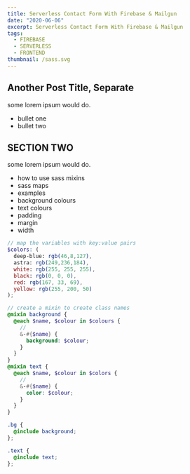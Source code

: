 ```yaml
---
title: Serverless Contact Form With Firebase & Mailgun
date: "2020-06-06"
excerpt: Serverless Contact Form With Firebase & Mailgun
tags:
  - FIREBASE
  - SERVERLESS
  - FRONTEND
thumbnail: /sass.svg
---
```

## Another Post Title, Separate

some lorem ipsum would do.

* bullet one
* bullet two


## SECTION TWO

some lorem ipsum would do.

* how to use sass mixins
* sass maps
* examples
* background colours
* text colours
* padding
* margin
* width


```scss
// map the variables with key:value pairs
$colors: (
  deep-blue: rgb(46,8,127),
  astra: rgb(249,236,184),
  white: rgb(255, 255, 255),
  black: rgb(0, 0, 0),
  red: rgb(167, 33, 69),
  yellow: rgb(255, 200, 50)
);

// create a mixin to create class names
@mixin background {
  @each $name, $colour in $colours {
    //
    &-#{$name} {
      background: $colour;
    }
  }
}
@mixin text {
  @each $name, $colour in $colors {
    //
    &-#{$name} {
      color: $colour;
    }
  }
}

.bg {
  @include background;
};

.text {
  @include text;
};

```